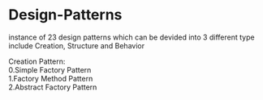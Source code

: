 # Design-Patterns
instance of 23 design patterns which can be devided into 3 different type include Creation, Structure and Behavior  

Creation Pattern:  
0.Simple Factory Pattern  
1.Factory Method Pattern  
2.Abstract Factory Pattern  

